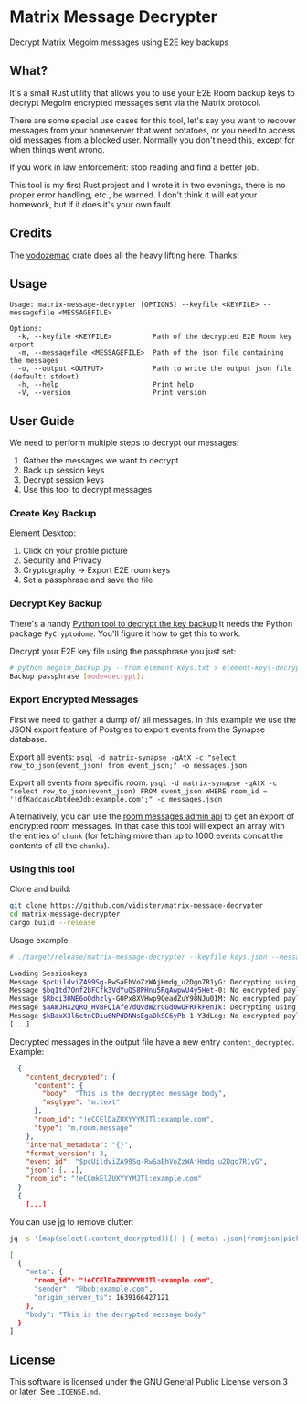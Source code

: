 # Matrix Message Decrypter

Decrypt Matrix Megolm messages using E2E key backups

## What?

It's a small Rust utility that allows you to use your E2E Room backup keys to decrypt Megolm encrypted messages sent via the Matrix protocol.

There are some special use cases for this tool, let's say you want to recover messages from your homeserver that went potatoes, or you need to access old messages from a blocked user.
Normally you don't need this, except for when things went wrong.

If you work in law enforcement: stop reading and find a better job.

This tool is my first Rust project and I wrote it in two evenings, there is no proper error handling, etc., be warned. I don't think it will eat your homework, but if it does it's your own fault.

## Credits

The [vodozemac](https://github.com/matrix-org/vodozemac) crate does all the heavy lifting here. Thanks!

## Usage
```
Usage: matrix-message-decrypter [OPTIONS] --keyfile <KEYFILE> --messagefile <MESSAGEFILE>

Options:
  -k, --keyfile <KEYFILE>          Path of the decrypted E2E Room key export
  -m, --messagefile <MESSAGEFILE>  Path of the json file containing the messages
  -o, --output <OUTPUT>            Path to write the output json file (default: stdout)
  -h, --help                       Print help
  -V, --version                    Print version
```

## User Guide

We need to perform multiple steps to decrypt our messages:
1. Gather the messages we want to decrypt
2. Back up session keys
3. Decrypt session keys
4. Use this tool to decrypt messages

### Create Key Backup

Element Desktop:
1. Click on your profile picture
2. Security and Privacy
3. Cryptography -> Export E2E room keys
4. Set a passphrase and save the file

### Decrypt Key Backup

There's a handy [Python tool to decrypt the key backup](https://github.com/cyphar/matrix-utils/)
It needs the Python package `PyCryptodome`. You'll figure it how to get this to work.

Decrypt your E2E key file using the passphrase you just set:
```bash
# python megolm_backup.py --from element-keys.txt > element-keys-decrypted.json
Backup passphrase [mode=decrypt]:
```

### Export Encrypted Messages

First we need to gather a dump of/ all messages.
In this example we use the JSON export feature of Postgres to export events from the Synapse database.

Export all events:
`psql -d matrix-synapse -qAtX -c "select row_to_json(event_json) from event_json;" -o messages.json`

Export all events from specific room:
`psql -d matrix-synapse -qAtX -c "select row_to_json(event_json) FROM event_json WHERE room_id = '!dfKadcascAbtdeeJdb:example.com';" -o messages.json`

Alternatively, you can use the [room messages admin api](https://element-hq.github.io/synapse/latest/admin_api/rooms.html#room-messages-api)
to get an export of encrypted room messages. In that case this tool will expect an array with the entries of `chunk` (for fetching more than
up to 1000 events concat the contents of all the `chunks`).

### Using this tool

Clone and build:
```bash
git clone https://github.com/vidister/matrix-message-decrypter
cd matrix-message-decrypter
cargo build --release
```

Usage example:
```bash
# ./target/release/matrix-message-decrypter --keyfile keys.json --messagefile messages.json --output messages_decrypted.json

Loading Sessionkeys
Message $pcUildviZA99Sg-RwSaEhVoZzWAjHmdg_u2Dgo7R1yG: Decrypting using key QE9ZaUEayIlJ+V7FPAqvGUlyuSE4MYw+HOvXEZCBOhk
Message $bq1td7Onf2bFCfk3VdYuQS8PHnu5RqAwpwU4y5Het-0: No encrypted payload, skipping
Message $Rbci30NE6oOdhzly-G0Px8XVHwp9QeadZuY98NJu0IM: No encrypted payload, skipping
Message $aAWJHX2QRO_HVBFQiAfe7dQvdWZrCGdOwOFRFkFenIk: Decrypting using key Gl4Bk49rdv+u691gAJlaDlPdYnwIaY+q69MHn17qUpg
Message $kBaxX3l6ctnCDiu6NPdDNNsEgaDkSC6yPb-1-Y3dLqg: No encrypted payload, skipping
[...]
```

Decrypted messages in the output file have a new entry `content_decrypted`.
Example:
```json
  {
    "content_decrypted": {
      "content": {
        "body": "This is the decrypted message body",
        "msgtype": "m.text"
      },
      "room_id": "!eCCElDaZUXYYYMJTl:example.com",
      "type": "m.room.message"
    },
    "internal_metadata": "{}",
    "format_version": 3,
    "event_id": "$pcUildviZA99Sg-RwSaEhVoZzWAjHmdg_u2Dgo7R1yG",
    "json": [...],
    "room_id": "!eCCmkElZUXYYYMJTl:example.com"
  }
  {
    [...]
```

You can use [jq](https://jqlang.github.io/jq/) to remove clutter:
```bash
jq -s '[map(select(.content_decrypted))[] | { meta: .json|fromjson|pick(.room_id,.sender,.origin_server_ts), body: .content_decrypted.content.body }] | sort_by(.meta.origin_server_ts)' messages_decrypted.json

[
  {
    "meta": {
      "room_id": "!eCCElDaZUXYYYMJTl:example.com",
      "sender": "@bob:example.com",
      "origin_server_ts": 1639166427121
    },
    "body": "This is the decrypted message body"
  }
]
```

## License

This software is licensed under the GNU General Public License version 3 or later.
See `LICENSE.md`.

